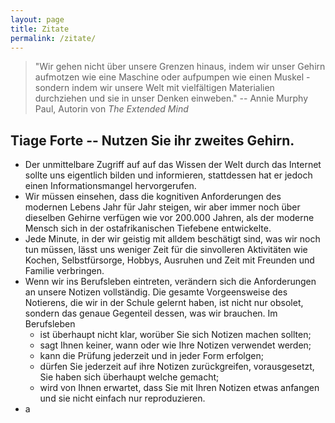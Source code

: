 ```yaml
---
layout: page
title: Zitate
permalink: /zitate/
---
```


> "Wir gehen nicht über unsere Grenzen hinaus, indem wir unser Gehirn aufmotzen wie eine Maschine oder aufpumpen wie einen Muskel - sondern indem wir unsere Welt mit vielfältigen Materialien durchziehen und sie in unser Denken einweben." -- Annie Murphy Paul, Autorin von *The Extended Mind*

## Tiage Forte -- Nutzen Sie ihr zweites Gehirn.

- Der unmittelbare Zugriff auf auf das Wissen der Welt durch das Internet sollte uns eigentlich bilden und informieren, stattdessen hat er jedoch einen Informationsmangel hervorgerufen.
- Wir müssen einsehen, dass die kognitiven Anforderungen des modernen Lebens Jahr für Jahr steigen, wir aber immer noch über dieselben Gehirne verfügen wie vor 200.000 Jahren, als der moderne Mensch sich in der ostafrikanischen Tiefebene entwickelte.
- Jede Minute, in der wir geistig mit alldem beschätigt sind, was wir noch tun müssen, lässt uns weniger Zeit für die sinvolleren Aktivitäten wie Kochen, Selbstfürsorge, Hobbys, Ausruhen und Zeit mit Freunden und Familie verbringen.
- Wenn wir ins Berufsleben eintreten, verändern sich die Anforderungen an unsere Notizen vollständig. Die gesamte Vorgeensweise des Notierens, die wir in der Schule gelernt haben, ist nicht nur obsolet, sondern das genaue Gegenteil dessen, was wir brauchen. Im Berufsleben
    - ist überhaupt nicht klar, worüber Sie sich Notizen machen sollten;
    - sagt Ihnen keiner, wann oder wie Ihre Notizen verwendet werden;
    - kann die Prüfung jederzeit und in jeder Form erfolgen;
    - dürfen Sie jederzeit auf ihre Notizen zurückgreifen, vorausgesetzt, Sie haben sich überhaupt welche gemacht;
    - wird von Ihnen erwartet, dass Sie mit Ihren Notizen etwas anfangen und sie nicht einfach nur reproduzieren.
- a
